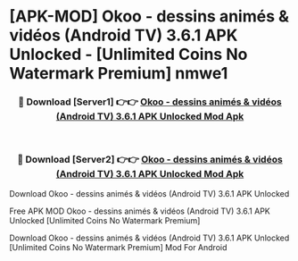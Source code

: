 # [APK-MOD] Okoo - dessins animés & vidéos (Android TV) 3.6.1 APK Unlocked - [Unlimited Coins No Watermark Premium] nmwe1



<div align="center">
<h3>🔴 Download [Server1] 👉👉 <a href="https://momento.my/?title=Okoo_-_dessins_animés_&_vidéos_(Android_TV)_3.6.1_APK_Unlocked">Okoo - dessins animés & vidéos (Android TV) 3.6.1 APK Unlocked Mod Apk</a></h3><br>

<h3>🔴 Download [Server2] 👉👉 <a href="https://momento.my/?title=Okoo_-_dessins_animés_&_vidéos_(Android_TV)_3.6.1_APK_Unlocked">Okoo - dessins animés & vidéos (Android TV) 3.6.1 APK Unlocked Mod Apk</a></h3>
</div>



Download Okoo - dessins animés & vidéos (Android TV) 3.6.1 APK Unlocked 

Free APK MOD Okoo - dessins animés & vidéos (Android TV) 3.6.1 APK Unlocked [Unlimited Coins No Watermark Premium]

Download Okoo - dessins animés & vidéos (Android TV) 3.6.1 APK Unlocked [Unlimited Coins No Watermark Premium] Mod For Android
